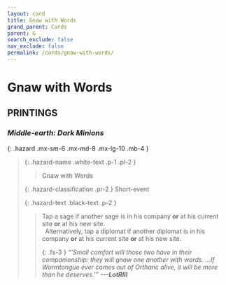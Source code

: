 ```yaml
---
layout: card
title: Gnaw with Words
grand_parent: Cards
parent: G
search_exclude: false
nav_exclude: false
permalink: /cards/gnaw-with-words/
---
```


# Gnaw with Words


## PRINTINGS


### _Middle-earth: Dark Minions_

{: .hazard .mx-sm-6 .mx-md-8 .mx-lg-10 .mb-4 }
> {: .hazard-name .white-text .p-1 .pl-2 }
> > <div class="hazard-mp"></div>
> > <div class="card-name">Gnaw with Words</div>
>
> {: .hazard-classification .pr-2 }
> Short-event
>
> {: .hazard-text .black-text .p-2 }
> > Tap a sage if another sage is in his company **or** at his current site **or** at his new site. <br>&ensp;Alternatively, tap a diplomat if another diplomat is in his company **or** at his current site **or** at his new site.   
> > 
> > {: .fs-3 } 
> > _“‘Small comfort will those two have in their companionship: they will gnaw one another with words. ...If Wormtongue ever comes out of Orthanc alive, it will be more than he deserves.’”_ ***---&#65279;LotRIII*** 
>


